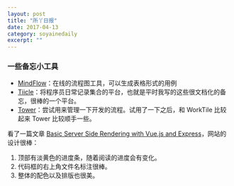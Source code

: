 ```yaml
---
layout: post
title: "所丫日报" 
date: 2017-04-13 
category: soyainedaily 
excerpt: ""
---
```


### 一些备忘小工具

- [MindFlow](http://mindflow.pro)：在线的流程图工具，可以生成表格形式的用例 
- [Tiicle](https://tiicle.com/soyaine)：将程序员日常记录集合的平台，也就是平时我写的这些很文档化的备忘，很棒的一个平台。
- [Tower](https://hk.tower.im)：尝试用来管理一下开发的流程。试用了一下之后，和 WorkTile 比较起来 Tower 比较顺手一些。

看了一篇文章 [Basic Server Side Rendering with Vue.js and Express](https://alligator.io/vuejs/basic-ssr/)，网站的设计很棒：
1. 顶部有淡黄色的进度条，随着阅读的进度会有变化。
2. 代码框的右上角文件名标注很棒。
3. 整体的配色以及排版也很美。